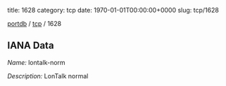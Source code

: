 title: 1628
category: tcp
date: 1970-01-01T00:00:00+0000
slug: tcp/1628

[portdb](/) / [tcp](/category/tcp.html) / 1628


## IANA Data

_Name:_ lontalk-norm

_Description:_ LonTalk normal

